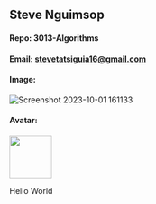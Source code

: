 ## Steve Nguimsop
#### Repo: 3013-Algorithms
#### Email: stevetatsiguia16@gmail.com
#### Image:
![Screenshot 2023-10-01 161133](https://github.com/SteveNguimsop/3013-Algorithms/assets/157386945/07ca120e-b106-46fa-8a97-780fc25b9157)
#### Avatar:
<img src="https://images2.imgbox.com/ae/bd/tERTAGTL_o.png" width="75">

Hello World